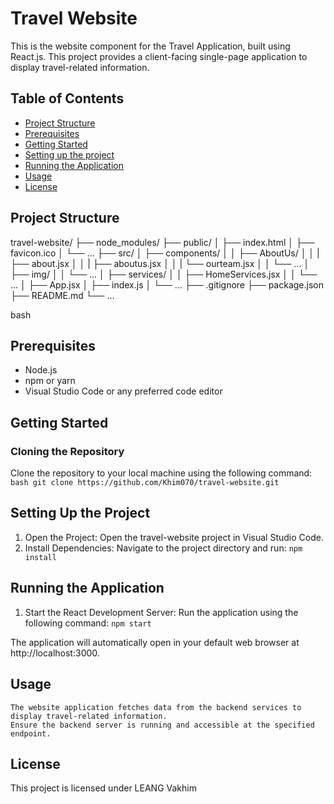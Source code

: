 # Travel Website

This is the website component for the Travel Application, built using React.js. This project provides a client-facing single-page application to display travel-related information.

## Table of Contents
- [Project Structure](#project-structure)
- [Prerequisites](#prerequisites)
- [Getting Started](#getting-started)
- [Setting up the project](#setting-up-the-project)
- [Running the Application](#running-the-application)
- [Usage](#usage)
- [License](#license)

## Project Structure

travel-website/
├── node_modules/
├── public/
│ ├── index.html
│ ├── favicon.ico
│ └── ...
├── src/
│ ├── components/
│ │   ├── AboutUs/
│ │   |   ├── about.jsx
│ │   |   ├── aboutus.jsx
│ │   |   └── ourteam.jsx
│ │   └── ...
│ ├── img/
│ │    └── ...
│ ├── services/
│ │ ├── HomeServices.jsx
│ │ └── ...
│ ├── App.jsx
│ ├── index.js
│ └── ...
├── .gitignore
├── package.json
├── README.md
└── ...

bash

## Prerequisites
- Node.js
- npm or yarn
- Visual Studio Code or any preferred code editor

## Getting Started

### Cloning the Repository
Clone the repository to your local machine using the following command:
`bash
git clone https://github.com/Khim070/travel-website.git`

## Setting Up the Project
1. Open the Project: Open the travel-website project in Visual Studio Code.
2. Install Dependencies: Navigate to the project directory and run: `npm install`

## Running the Application
1. Start the React Development Server:
   Run the application using the following command:
  `npm start`

  The application will automatically open in your default web browser at http://localhost:3000.

## Usage
    The website application fetches data from the backend services to display travel-related information.
    Ensure the backend server is running and accessible at the specified endpoint.

## License

This project is licensed under LEANG Vakhim
